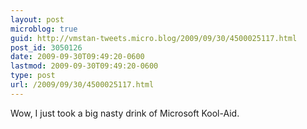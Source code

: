 ```yaml
---
layout: post
microblog: true
guid: http://vmstan-tweets.micro.blog/2009/09/30/4500025117.html
post_id: 3050126
date: 2009-09-30T09:49:20-0600
lastmod: 2009-09-30T09:49:20-0600
type: post
url: /2009/09/30/4500025117.html
---
```

Wow, I just took a big nasty drink of Microsoft Kool-Aid.
